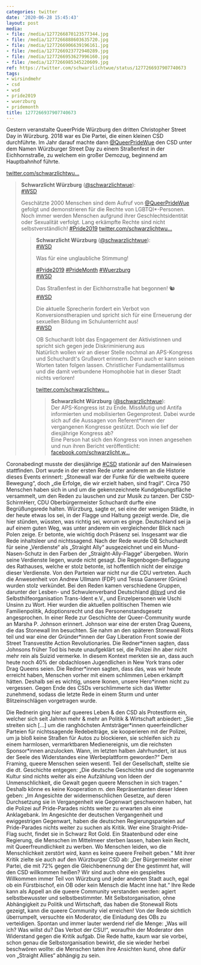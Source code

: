 ```yaml
---
categories: twitter
date: '2020-06-28 15:45:43'
layout: post
media:
- file: /media/1277266870123577344.jpg
- file: /media/1277266888603635720.jpg
- file: /media/1277266906639196161.jpg
- file: /media/1277266923772940289.jpg
- file: /media/1277266953627996160.jpg
- file: /media/1277266985345220609.jpg
ref: https://twitter.com/schwarzlichtwue/status/1277266937907740673
tags:
- wirsindmehr
- csd
- wsd
- pride2019
- wuerzburg
- pridemonth
title: 1277266937907740673
---
```

Gestern veranstalte QueerPride Würzburg den dritten Christopher Street Day in Würzburg. 
2018 war es Die Partei, die einen kleinen CSD durchführte. Im Jahr darauf machte dann [@QueerPrideWue](https://twitter.com/QueerPrideWue) den CSD unter dem Namen Würzburger Street Day zu einem Straßenfest in der Eichhornstraße, zu welchem ein großer Demozug, beginnend am Hauptbahnhof führte.

[twitter.com/schwarzlichtwu…](https://twitter.com/schwarzlichtwue/status/1144939070189113344?s=19)
> <b>Schwarzlicht Würzburg</b> ([@schwarzlichtwue](https://twitter.com/schwarzlichtwue)):  
>[#WSD](/t/wsd)  
>  
>Geschätzte 2000 Menschen sind dem Aufruf von [@QueerPrideWue](https://twitter.com/QueerPrideWue) gefolgt und demonstrieren für die Rechte von LGBTQI\*-Personen. Noch immer werden Menschen aufgrund ihrer Geschlechtsidentität oder Sexualität verfolgt. Lang erkämpfte Rechte sind nicht selbstverständlich! [#Pride2019](/t/pride2019) [twitter.com/schwarzlichtwu…](https://twitter.com/schwarzlichtwue/status/1144935802998272000)  
>> <b>Schwarzlicht Würzburg</b> ([@schwarzlichtwue](https://twitter.com/schwarzlichtwue)):    
>>[#WSD](/t/wsd)    
>>    
>>Was für eine unglaubliche Stimmung!    
>>    
>>[#Pride2019](/t/pride2019) [#PrideMonth](/t/pridemonth) [#Wuerzburg](/t/wuerzburg)     
>>[#WSD](/t/wsd)    
>>    
>>Das Straßenfest in der Eichhornstraße hat begonnen! 🐿️    
>>[#WSD](/t/wsd)    
>>    
>>Die aktuelle Sprecherin fordert ein Verbot von Konversionstherapien und spricht sich für eine Erneuerung der sexuellen Bildung im Schulunterricht aus!    
>>[#WSD](/t/wsd)    
>>    
>>OB Schuchardt lobt das Engagement der Aktivistinnen und spricht sich gegen jede Diskriminierung aus    
>>Natürlich wollen wir an dieser Stelle nochmal an APS-Kongress und Schuchardt's Grußwort erinnern. Denn auch er kann seinen Worten taten folgen lassen. Christlicher Fundamentalillsmus und die damit verbundene Homophobie hat in dieser Stadt nichts verloren!    
>>    
>>[twitter.com/schwarzlichtwu…](https://twitter.com/schwarzlichtwue/status/1138065416100700160?s=19)    
>>> <b>Schwarzlicht Würzburg</b> ([@schwarzlichtwue](https://twitter.com/schwarzlichtwue)):      
>>>Der APS-Kongress ist zu Ende. MissMutig und Antifa informierten und mobilisierten Gegenprotest. Dabei wurde sich auf die Aussagen von Referent\*innen der vergangenen Kongresse gestützt. Doch wie lief der diesjährige Kongress ab?       
>>>Eine Person hat sich den Kongress von innen angesehen und nun ihren Bericht veröffentlicht:  [facebook.com/schwarzlicht.w…](https://www.facebook.com/schwarzlicht.wue/photos/a.194568367617878/587506158324095/?type=3&theater)      
>>    
>>    
>  
>  


Coronabedingt musste der diesjährige [#CSD](/t/csd) stationär auf den Mainwiesen stattfinden. 
Dort wurde in der ersten Rede unter anderem an die Historie dieses Events erinnert: „Stonewall war der Funke für die weltweite queere Bewegung“, doch „die Erfolge, die wir erzielt haben, sind fragil“.
Circa 750 Menschen haben sich in und um die gekennzeichnete Kundgebungsfläche versammelt, um den Reden zu lauschen und zur Musik zu tanzen.
Der CSD-SchirmHerr, CDU Oberbürgermeister Schuchardt durfte eine Begrüßungsrede halten. Würzburg, sagte er, sei eine der wenigen Städte, in der heute etwas los sei, in der Flagge und Haltung gezeigt werde.
Die, die hier stünden, wüssten, was richtig sei, worum es ginge. Deutschland sei ja auf einem guten Weg, was unter anderem ein vergleichender Blick nach Polen zeige. Er betonte, wie wichtig doch Präsenz sei. Insgesamt war die Rede inhaltsleer und nichtssagend.
Nach der Rede wurde OB Schuchardt für seine „Verdienste“ als „Straight Ally“ ausgezeichnet und ein Mund-Nasen-Schutz in den Farben der „Straight-Ally-Flagge“ übergeben.
Worin seine Verdienste liegen, wurde nicht gesagt. Die Regenbogen-Beflaggung des Rathauses, welche er stolz betonte, ist hoffentlich nicht der einzige dieser Verdienste.
Von den Parteien war nicht nur die CDU vertreten. Auch die Anwesenheit von Andrew Ullmann (FDP) und Tessa Ganserer (Grüne) wurden stolz verkündet.
Bei den Reden kamen verschiedene Gruppen, darunter der Lesben- und Schwulenverband Deutschland [@lsvd](https://twitter.com/lsvd) und die Selbsthilfeorganisation Trans-Ident e.V., und Einzelpersonen wie Uschi Unsinn zu Wort.
Hier wurden die aktuellen politischen Themen wie Familienpolitik, Adoptionsrecht und das Personenstandsgesetz angesprochen.
In einer Rede zur Geschichte der Queer-Community wurde an Marsha P. Johnson erinnert. Johnson war eine der ersten Drag Queens, die das Stonewall Inn besuchten.
Sie nahm an den späteren Stonewall Riots teil und war eine der Gründer\*innen der Gay Liberation Front sowie der Street Transvestite Action Revolutionaries.
Die Redner\*innen sagten, dass Johnsons früher Tod bis heute unaufgeklärt sei, die Polizei ihn aber nicht mehr rein als Suizid vermerke. In diesem Kontext merkten sie an, dass auch heute noch 40% der obdachlosen Jugendlichen in New York trans oder Drag Queens seien.
Die Redner\*innen sagten, dass das, was wir heute erreicht haben, Menschen vorher mit einem schlimmen Leben erkämpft hätten. Deshalb sei es wichtig, unsere Ikonen, unsere Hero\*innen nicht zu vergessen.
Gegen Ende des CSDs verschlimmerte sich das Wetter zunehmend, sodass die letzte Rede in einem Sturm und unter Blitzeinschlägen vorgetragen wurde.

Die Rednerin ging hier auf queeres Leben &amp; den CSD als Protestform ein, welcher sich seit Jahren mehr &amp; mehr an Politik &amp; Wirtschaft anbiedert: „Sie streiten sich […] um die ranghöchsten Amtsträger\*innen queerfeindlicher Parteien für nichtssagende Redebeiträge, sie kooperieren mit der Polizei, um ja bloß keine Straßen für Autos zu blockieren, sie schleifen sich zu einem harmlosen, vermarktbaren Medienereignis, um die reichsten Sponsor\*innen anzulocken. Wann, im letzten halben Jahrhundert, ist aus der Seele des Widerstandes eine Werbeplattform geworden?“
Dem Framing, queere Menschen seien wesentl. Teil der Gesellschaft, stellte sie die dt. Geschichte entgegen: „Die deutsche Geschichte und die sogenannte Kultur sind nichts weiter als eine Aufzählung von Ideen der Unmenschlichkeit, die Gewalt gegen queere Menschen in sich tragen.“
Deshalb könne es keine Kooperation m. den Repräsentanten dieser Ideen geben: „Im Angesichte der widermenschlichen Gesetze, auf deren Durchsetzung sie in Vergangenheit wie Gegenwart geschworen haben, hat die Polizei auf Pride-Parades nichts weiter zu erwarten als eine Anklagebank.
Im Angesichte der deutschen Vergangenheit und ewiggestrigen Gegenwart, haben die deutschen Regierungsparteien auf Pride-Parades nichts weiter zu suchen als Kritik. Wer eine Straight-Pride-Flag sucht, findet sie in Schwarz Rot Gold.
Ein Staatenbund oder eine Regierung, die Menschen im Mittelmeer sterben lassen, haben kein Recht, mit Queerfreundlichkeit zu werben. Wo Menschen leiden, wo die Menschlichkeit zerstört wird, kann es keine queere Freiheit geben.“
Mit ihrer Kritik zielte sie auch auf den Würzburger CSD ab: „Der Bürgermeister einer Partei, die mit 72% gegen die Gleichbenennung der Ehe gestimmt hat, will den CSD willkommen heißen?
Wir sind auch ohne ein gespieltes Willkommen immer Teil von Würzburg und jeder anderen Stadt auch, egal ob ein Fürstbischof, ein OB oder kein Mensch die Macht inne hat.“
Ihre Rede kann als Appell an die queere Community verstanden werden: agiert selbstbewusster und selbstbestimmter. Mit Selbstorganisation, ohne Abhängigkeit zu Politik und Wirtschaft, das haben die Stonewall Riots gezeigt, kann die queere Community viel erreichen!
Von der Rede sichtlich überrumpelt, versuchte ein Moderator, die Einladung des OBs zu verteidigen. Spontan und immer lauter werdend rief die Menge: „Was will ich? Was willst du? Das Verbot der CSU!“, woraufhin der Moderator den Widerstand gegen die Kritik aufgab.
Die Rede hatte, kaum war sie vorbei, schon genau die Selbstorganisation bewirkt, die sie wieder herbei beschwören wollte: die Menschen taten ihre Ansichten kund, ohne dafür von „Straight Allies“ abhängig zu sein.